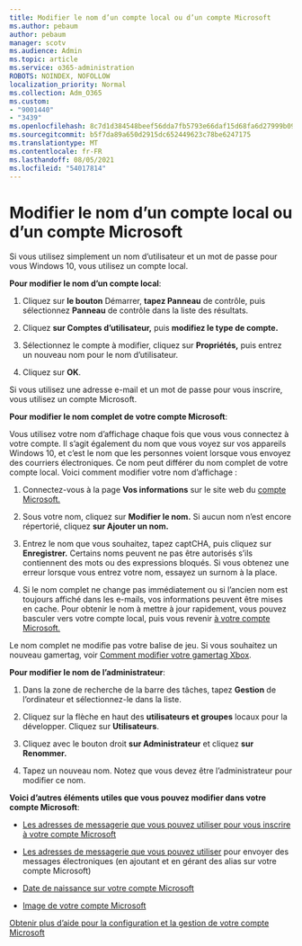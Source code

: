 ```yaml
---
title: Modifier le nom d’un compte local ou d’un compte Microsoft
ms.author: pebaum
author: pebaum
manager: scotv
ms.audience: Admin
ms.topic: article
ms.service: o365-administration
ROBOTS: NOINDEX, NOFOLLOW
localization_priority: Normal
ms.collection: Adm_O365
ms.custom:
- "9001440"
- "3439"
ms.openlocfilehash: 8c7d1d384548beef56dda7fb5793e66daf15d68fa6d27999b09a6321579dfff6
ms.sourcegitcommit: b5f7da89a650d2915dc652449623c78be6247175
ms.translationtype: MT
ms.contentlocale: fr-FR
ms.lasthandoff: 08/05/2021
ms.locfileid: "54017814"
---
```

# <a name="change-the-name-of-a-local-account-or-a-microsoft-account"></a>Modifier le nom d’un compte local ou d’un compte Microsoft

Si vous utilisez simplement un nom d’utilisateur et un mot de passe pour vous Windows 10, vous utilisez un compte local. 

**Pour modifier le nom d’un compte local**:

1. Cliquez sur **le bouton** Démarrer, **tapez Panneau** de contrôle, puis sélectionnez **Panneau** de contrôle dans la liste des résultats.

2. Cliquez **sur Comptes d’utilisateur,** puis **modifiez le type de compte.**

3. Sélectionnez le compte à modifier, cliquez sur **Propriétés,** puis entrez un nouveau nom pour le nom d’utilisateur.

4. Cliquez sur **OK**.

Si vous utilisez une adresse e-mail et un mot de passe pour vous inscrire, vous utilisez un compte Microsoft.

**Pour modifier le nom complet de votre compte Microsoft**:

Vous utilisez votre nom d’affichage chaque fois que vous vous connectez à votre compte. Il s’agit également du nom que vous voyez sur vos appareils Windows 10, et c’est le nom que les personnes voient lorsque vous envoyez des courriers électroniques. Ce nom peut différer du nom complet de votre compte local. Voici comment modifier votre nom d’affichage :

1. Connectez-vous à la page **Vos informations** sur le site web du [compte Microsoft.](https://account.microsoft.com/)

2. Sous votre nom, cliquez sur **Modifier le nom.** Si aucun nom n’est encore répertorié, cliquez **sur Ajouter un nom.** 

3. Entrez le nom que vous souhaitez, tapez captCHA, puis cliquez sur **Enregistrer.** Certains noms peuvent ne pas être autorisés s’ils contiennent des mots ou des expressions bloqués. Si vous obtenez une erreur lorsque vous entrez votre nom, essayez un surnom à la place.

4. Si le nom complet ne change pas immédiatement ou si l’ancien nom est toujours affiché dans les e-mails, vos informations peuvent être mises en cache. Pour obtenir le nom à mettre à jour rapidement, vous pouvez basculer vers votre compte local, puis vous revenir [à votre compte Microsoft.](https://account.microsoft.com/)

Le nom complet ne modifie pas votre balise de jeu. Si vous souhaitez un nouveau gamertag, voir [Comment modifier votre gamertag Xbox](https://support.xbox.com/id-ID/account-management/change-xbox-live-gamertag).

**Pour modifier le nom de l’administrateur**:

1. Dans la zone de recherche de la barre des tâches, tapez **Gestion** de l’ordinateur et sélectionnez-le dans la liste.

2. Cliquez sur la flèche en haut des **utilisateurs et groupes** locaux pour la développer. Cliquez sur **Utilisateurs**.

3. Cliquez avec le bouton droit **sur Administrateur** et cliquez **sur Renommer.**

4. Tapez un nouveau nom. Notez que vous devez être l’administrateur pour modifier ce nom.

**Voici d’autres éléments utiles que vous pouvez modifier dans votre compte Microsoft**:

- [Les adresses de messagerie que vous pouvez utiliser pour vous inscrire à votre compte Microsoft](https://support.microsoft.com/help/4026162)

- [Les adresses de messagerie que vous pouvez utiliser](https://support.microsoft.com/help/12407) pour envoyer des messages électroniques (en ajoutant et en gérant des alias sur votre compte Microsoft)

- [Date de naissance sur votre compte Microsoft](https://support.microsoft.com/help/12411)

- [Image de votre compte Microsoft](https://support.microsoft.com/help/4026790)

[Obtenir plus d’aide pour la configuration et la gestion de votre compte Microsoft](https://support.microsoft.com/hub/4294457/microsoft-account-help#manage-account)